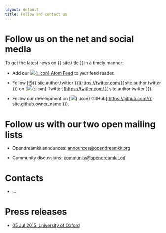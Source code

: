 ```yaml
---
layout: default
title: Follow and contact us
---
```


# Follow us on the net and social media

To get the latest news on {{ site.title }} in a timely manner:

* Add our [![](../public/feed.png){:.icon} Atom Feed](../atom.xml) to your feed reader.

* Follow [@{{ site.author.twitter }}](https://twitter.com/{{ site.author.twitter }}) on [![](../public/twitter.png){:.icon}
Twitter](https://twitter.com/{{ site.author.twitter }}).

* Follow our development on [![](../public/github.png){:.icon} GitHub](https://github.com/{{ site.github.owner_name }}).

# Follow us with our two open mailing lists

* Opendreamkit announces: [announces@opendreamkit.org](https://listes.services.cnrs.fr/wws/info/opendreamkit-announces)

* Community discussions: [community@opendreamkit.orf](https://listes.services.cnrs.fr/wws/info/opendreamkit-community)

# Contacts

* ...


# Press releases

* [05 Jul 2015, University of Oxford](http://www.cs.ox.ac.uk/news/954-full.html)
